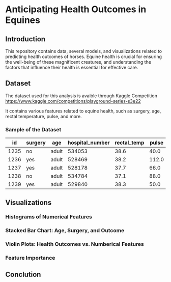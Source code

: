 # Anticipating Health Outcomes in Equines

## Introduction
This repository contains data, several models, and visualizations related to predicting health outcomes of horses.
Equine health is crucial for ensuring the well-being of these magnificent creatures, and understanding the factors that influence their health is essential for effective care.

## Dataset
The dataset used for this analysis is avaible through Kaggle Competition https://www.kaggle.com/competitions/playground-series-s3e22

It contains various features related to equine health, such as surgery, age, rectal temperature, pulse, and more.

### Sample of the Dataset

|   id  | surgery |   age   | hospital_number | rectal_temp | pulse | respiratory_rate | temp_of_extremities | peripheral_pulse | mucous_membrane | capillary_refill_time |
|-------|---------|---------|-----------------|-------------|-------|------------------|---------------------|------------------|-----------------|-----------------------|
| 1235  |    no   |  adult  |     534053      |     38.6    |  40.0 |       20.0       |        normal       |      normal      | normal_pink     |     less_3_sec
| 1236  |   yes   |  adult  |     528469      |     38.2    | 112.0 |       48.0       |         cool        |     reduced      |  bright_pink    |     more_3_sec
| 1237  |   yes   |  adult  |     528178      |     37.7    |  66.0 |       12.0       |         cool        |      normal      |  bright_red     |     less_3_sec
| 1238  |    no   |  adult  |     534784      |     37.1    |  88.0 |       20.0       |         cool        |     reduced      | pale_cyanotic   |     less_3_sec
| 1239  |   yes   |  adult  |     529840      |     38.3    |  50.0 |       12.0       |         None        |      normal      |  bright_pink    |     less_3_sec

## Visualizations

### Histograms of Numerical Features


### Stacked Bar Chart: Age, Surgery, and Outcome


### Violin Plots: Health Outcomes vs. Numberical Features


### Feature Importance


## Conclution
